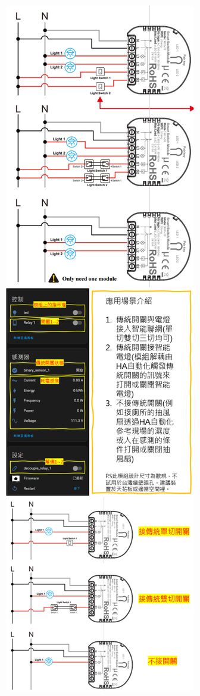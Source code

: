 
![Mosquitto_broker](/switch_module/164823.png)
![Mosquitto_broker](/switch_module/094802.png)
![Mosquitto_broker](/switch_module/091322.png)
